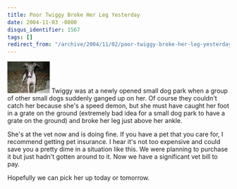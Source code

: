 ```yaml
---
title: Poor Twiggy Broke Her Leg Yesterday
date: 2004-11-03 -0800
disqus_identifier: 1567
tags: []
redirect_from: "/archive/2004/11/02/poor-twiggy-broke-her-leg-yesterday.aspx/"
---
```


![Twiggy](/images/LittleTwiggy.jpg) Twiggy was at a newly opened small
dog park when a group of other small dogs suddenly ganged up on her. Of
course they couldn't catch her because she's a speed demon, but she must
have caught her foot in a grate on the ground (extremely bad idea for a
small dog park to have a grate on the ground) and broke her leg just
above her ankle.

She's at the vet now and is doing fine. If you have a pet that you care
for, I recommend getting pet insurance. I hear it's not too expensive
and could save you a pretty dime in a situation like this. We were
planning to purchase it but just hadn't gotten around to it. Now we have
a significant vet bill to pay.

Hopefully we can pick her up today or tomorrow.

